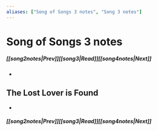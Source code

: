 ```yaml
---
aliases: ["Song of Songs 3 notes", "Song 3 notes"]
---
```

# Song of Songs 3 notes
##### <span class=arrow-left></span>[[song2notes|Prev]]<span class=navigation-separator></span>[[song3|Read]]<span class=navigation-separator></span>[[song4notes|Next]]<span class=arrow-right></span>
- 
## The Lost Lover is Found
- 
##### <span class=arrow-left></span>[[song2notes|Prev]]<span class=navigation-separator></span>[[song3|Read]]<span class=navigation-separator></span>[[song4notes|Next]]<span class=arrow-right></span>